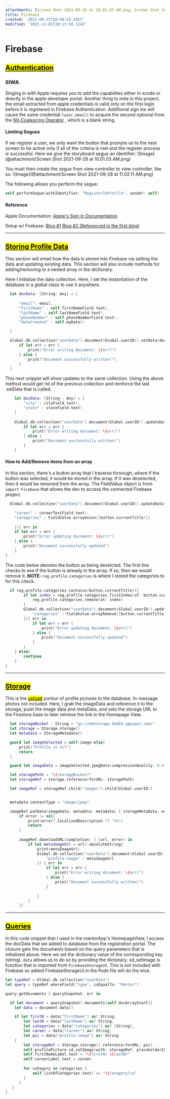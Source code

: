 ```yaml
---
attachments: [Screen Shot 2021-09-28 at 10.01.03 AM.png, Screen Shot 2021-09-28 at 11.02.11 AM.png]
title: Firebase
created: '2021-09-27T18:08:53.291Z'
modified: '2021-11-01T20:13:50.114Z'
---
```


# Firebase
## [<mark>Authentication</mark>](https://firebase.google.com/docs/auth/ios/start?authuser=0)

### SIWA
Singing in with Apple requires you to add the capabilites either in xcode or directly in the apple developer portal. 
Another thing to note in this project, the email extracted from apple credentials is valid only on the first login before it is registered in Firebase Authentication. Additional sign ins will cause the same credential ```(user.email)``` to acquire the second optional from the [Nil-Coalescing Operator](@note/Nil-CoalescingOperator.md) , which is a blank string.

#### Limiting Segues
If we register a user, we only want the button that prompts us to the next screen to be active only if all of the criteria is met and the register process is successful. Here we give the storyboard segue an identifier:
 ![Image](@attachment/Screen Shot 2021-09-28 at 10.01.03 AM.png)

 You must then create the segue from view controller to view controller, like so: 
 ![Image](@attachment/Screen Shot 2021-09-28 at 11.02.11 AM.png)

The following allows you perform the segue:
```swift
self.performSegue(withIdentifier: "RegisterToProfile", sender: self)
```

#### Reference
Apple Documentation:
[Apple's Sign In Documentation](https://developer.apple.com/documentation/authenticationservices/implementing_user_authentication_with_sign_in_with_apple)

Setup w/ Firebase:
[Blog #1](https://swiftsenpai.com/development/sign-in-with-apple-firebase-auth/)
[Blog #2 (Referenced in the first blog)](https://fluffy.es/sign-in-with-apple-tutorial-ios/)


***
## [<mark>Storing Profile Data</mark>](https://firebase.google.com/docs/firestore/manage-data/add-data?authuser=0#swift_10)
This section will entail how the data is stored into Firebase via setting the data and updating existing data. This section will also include methods for adding/removing to a nested array in the dictionary. 

Here I initialize the data collection. Here, I set the instantiation of the database in a global class to use it anywhere.
```swift
  let docData: [String: Any] = [
                            
      "email": email,
      "firstName" : self.firstNameField.text!,
      "lastName" : self.lastNameField.text!,
      "phoneNumber" : self.phoneNumberField.text!,
      "dateCreated" : self.myDate()

  ]

  Global.db.collection("userData").document(Global.userID!).setData(docData){ err in
      if let err = err {
          print("Error writing document: \(err)")
      } else {
          print("Document successfully written!")
      }
  }
```

This next snippet will show updates to the same collection. Using the above method would get rid of the previous collection and reinforce the last .setData that is called. 

```swift
    let docData: [String : Any] = [
        "city" : cityField.text!,
        "state" : stateField.text!
    ]
    
    Global.db.collection("userData").document(Global.userID!).updateData(docData){ err in
        if let err = err {
            print("Error writing document: \(err)")
        } else {
            print("Document successfully written!")
        }
    }
```

#### How to Add/Remove items from an array
In this section, there's a button array that I traverse throough, where if the button was selected, it would be stored in the array. If it was deselected, then it would be removed from the array. The FieldValue object is from `import Firebase` that allows the dev to access the connected Firebase project.

```swift
  Global.db.collection("userData").document(Global.userID!).updateData([

    "career" : careerTextField.text!,
    "categories" : FieldValue.arrayUnion([button.currentTitle!])
    
    ]){ err in
    if let err = err {
        print("Error updating document: \(err)")
    } else {
        print("Document successfully updated")
    }
}
```

The code below denotes the button as being deselcted. The first line checks to see if the button is already in the array. If so, then we would remove it. **NOTE:** `reg.profile.categories` is where I stored the categories to for this check.

```swift
  if reg.profile.categories.contains(button.currentTitle!){
        if let index = reg.profile.categories.firstIndex(of: button.currentTitle!){
            reg.profile.categories.remove(at: index)
        }
        Global.db.collection("userData").document(Global.userID!).updateData([
            "categories" : FieldValue.arrayRemove([button.currentTitle!])
        ]){ err in
            if let err = err {
                print("Error updating document: \(err)")
            } else {
                print("Document successfully updated")
            }
        }
    } else{
        continue
    }
}
```
***
## [<mark>Storage</mark>](https://firebase.google.com/docs/storage/ios/start)
This is the [<mark>upload</mark>](https://firebase.google.com/docs/storage/ios/upload-files) portion of profile pictures to the database. In-message photos not included. Here, I grab the imageData and reference it to the storage, push the image data and metaData, and sets the storage URL to the Firestore base to later retrieve the link in the Homepage View.
```swift
  let storageBucket : String = "gs://mentorapp-9a6b5.appspot.com/"
  let storage = Storage.storage()
  let metadata = StorageMetadata()

  guard let imageSelected = self.image else{
      print("Profile is nil")
      return
  }

  guard let imageData = imageSelected.jpegData(compressionQuality: 0.4) else { return}

  let storagePath = "\(storageBucket)"
  let storageRef = storage.reference(forURL: storagePath)

  let imageRef = storageRef.child("images").child(Global.userID!)


  metadata.contentType = "image/jpeg"

  imageRef.putData(imageData, metadata: metadata) { storageMetaData, error in
      if error != nil{
          print(error?.localizedDescription ?? "Yo")
          return
      }
      
      imageRef.downloadURL(completion: { (url, error) in
          if let metaImageUrl = url?.absoluteString{
              print(metaImageUrl)
              Global.db.collection("userData").document(Global.userID!).updateData([
                  "profile-image" : metaImageUrl
              ]) { err in
                  if let err = err {
                      print("Error writing document: \(err)")
                  } else {
                      print("Document successfully written!")
                  }
                  
              }
          }
      })
```

***
## [<mark>Queries</mark>](https://firebase.google.com/docs/firestore/query-data/queries)

In this code snippet that I used in the mentorApp's HomepageView, I access the docData that we added to database from the registration portal. The closure gets the documents based on the query parameters that is initialized above. Here we set the dictionary value of the corresponding key (string). `data` allows us to do so by providing the dictonary. sd_setImage is function that is imported from `FirebaseStorageUI`. This is not included with Firebase so added FirebaseStorageUI in the Pods file will do the trick. 

```swift
let typeRef = Global.db.collection("userData")
let query = typeRef.whereField("type", isEqualTo: "Mentor")

query.getDocuments { querySnapshot, err in

  if let document = querySnapshot?.documents[self.docArrayStart]{
    let data = document.data()

    if let firstN = data["firstName"] as? String,
        let lastN = data["lastName"] as? String,
        let categories = data["categories"] as? [String],
        let career = data["career"] as? String,
        let pic = data["profile-image"] as? String
    {
        let storageRef = Storage.storage().reference(forURL: pic)
        self.profilePicture.sd_setImage(with: storageRef, placeholderImage: UIImage(named: "\(Global.userID!).png"))
        self.firstNameLabel.text = "\(firstN) \(lastN)"
        self.careerLabel.text = career
        
        for category in categories {
            self.listOfCategories.text! += "\(category)\n"
        }
      }
   }
}

```




